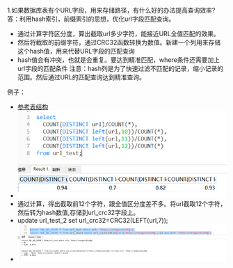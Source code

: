1.如果数据库表有个URL字段，用来存储路径，有什么好的办法提高查询效率?
答：利用hash索引，前缀索引的思想，优化url字段匹配查询。
- 通过计算字符区分度，算出截取url多少字符，能接近URL全值匹配的效果。
- 然后将截取的前缀字符，通过CRC32函数转换为数值。新建一个列用来存储这个hash值，用来代替URL字段的匹配查询
- hash值会有冲突，也就是会重复。要达到精准匹配，where条件还需要加上url字段的匹配条件
注意：hash列是为了快速过滤不匹配的记录，缩小记录的范围。然后通过URL的匹配查询达到精准查询。

例子：
- [参考表结构](url_test.sql)
- ![字符区分度计算](String＿differentiation＿calculation.png)
- 通过计算，得出截取前12个字符，跟全值区分度差不多。将url截取12个字符，然后转为hash数值,存储到url_crc32字段上。
- update url_test_2 set url_crc32=CRC32(LEFT(url,7));
- ![结果](url_test_result.png)